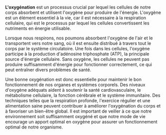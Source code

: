 **L'oxygénation** est un processus crucial par lequel les cellules de notre corps absorbent et utilisent l'oxygène pour produire de l'énergie. L'oxygène est un élément essentiel à la vie, car il est nécessaire à la respiration cellulaire, qui est le processus par lequel les cellules convertissent les nutriments en énergie utilisable. 

Lorsque nous respirons, nos poumons absorbent l'oxygène de l'air et le transportent vers notre sang, où il est ensuite distribué à travers tout le corps par le système circulatoire. Une fois dans les cellules, l'oxygène participe à la production d'adénosine triphosphate (ATP), la principale source d'énergie cellulaire. Sans oxygène, les cellules ne peuvent pas produire suffisamment d'énergie pour fonctionner correctement, ce qui peut entraîner divers problèmes de santé.

Une bonne oxygénation est donc essentielle pour maintenir le bon fonctionnement de nos organes et systèmes corporels. Des niveaux d'oxygène adéquats aident à soutenir la santé cardiovasculaire, le métabolisme cellulaire, la fonction cérébrale et le système immunitaire. Des techniques telles que la respiration profonde, l'exercice régulier et une alimentation saine peuvent contribuer à améliorer l'oxygénation du corps et à favoriser un bien-être global. Il est important de veiller à ce que notre environnement soit suffisamment oxygéné et que notre mode de vie encourage un apport optimal en oxygène pour assurer un fonctionnement optimal de notre organisme.